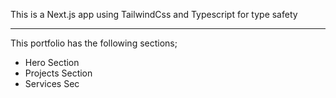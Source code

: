 This is a Next.js app using TailwindCss and Typescript for type safety

---
This portfolio has the following sections;

- Hero Section
- Projects Section
- Services Sec
